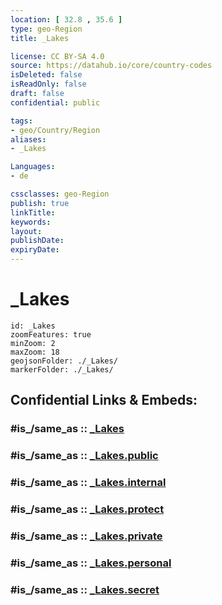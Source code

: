 ```yaml
---
location: [ 32.8 , 35.6 ] 
type: geo-Region
title: _Lakes

license: CC BY-SA 4.0
source: https://datahub.io/core/country-codes
isDeleted: false
isReadOnly: false
draft: false
confidential: public

tags:
- geo/Country/Region
aliases:
- _Lakes

Languages:
- de

cssclasses: geo-Region
publish: true
linkTitle: 
keywords: 
layout: 
publishDate: 
expiryDate: 
---
```


# _Lakes

```leaflet
id: _Lakes
zoomFeatures: true 
minZoom: 2 
maxZoom: 18
geojsonFolder: ./_Lakes/
markerFolder: ./_Lakes/
```


## Confidential Links & Embeds: 

### #is_/same_as :: [_Lakes](/_Standards/Earth/Continent/Asia/Asia~West/Israel/Districts~Israel/Ha_Zafon/_Lakes.md) 

### #is_/same_as :: [_Lakes.public](/_public/Earth/Continent/Asia/Asia~West/Israel/Districts~Israel/Ha_Zafon/_Lakes.public.md) 

### #is_/same_as :: [_Lakes.internal](/_internal/Earth/Continent/Asia/Asia~West/Israel/Districts~Israel/Ha_Zafon/_Lakes.internal.md) 

### #is_/same_as :: [_Lakes.protect](/_protect/Earth/Continent/Asia/Asia~West/Israel/Districts~Israel/Ha_Zafon/_Lakes.protect.md) 

### #is_/same_as :: [_Lakes.private](/_private/Earth/Continent/Asia/Asia~West/Israel/Districts~Israel/Ha_Zafon/_Lakes.private.md) 

### #is_/same_as :: [_Lakes.personal](/_personal/Earth/Continent/Asia/Asia~West/Israel/Districts~Israel/Ha_Zafon/_Lakes.personal.md) 

### #is_/same_as :: [_Lakes.secret](/_secret/Earth/Continent/Asia/Asia~West/Israel/Districts~Israel/Ha_Zafon/_Lakes.secret.md)

